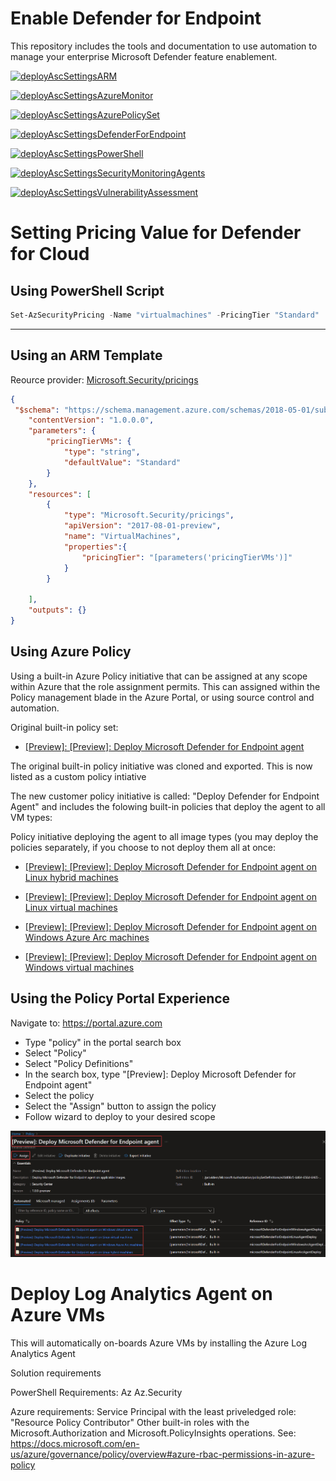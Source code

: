 # Enable Defender for Endpoint

This repository includes the tools and documentation to use automation to manage your enterprise Microsoft Defender feature enablement.

[![deployAscSettingsARM](https://github.com/nanigan/asc-standard-demo/actions/workflows/deployAscSettingsARM.yaml/badge.svg)](https://github.com/nanigan/asc-standard-demo/actions/workflows/deployAscSettingsARM.yaml)

[![deployAscSettingsAzureMonitor](https://github.com/nanigan/asc-standard-demo/actions/workflows/deployAscSettingsAzureMonitor.yml/badge.svg)](https://github.com/nanigan/asc-standard-demo/actions/workflows/deployAscSettingsAzureMonitor.yml)

[![deployAscSettingsAzurePolicySet](https://github.com/nanigan/asc-standard-demo/actions/workflows/deployAscSettingsAzurePolicySet.yml/badge.svg)](https://github.com/nanigan/asc-standard-demo/actions/workflows/deployAscSettingsAzurePolicySet.yml)

[![deployAscSettingsDefenderForEndpoint](https://github.com/nanigan/asc-standard-demo/actions/workflows/deployAscSettingsDefenderForEndpoint.yml/badge.svg)](https://github.com/nanigan/asc-standard-demo/actions/workflows/deployAscSettingsDefenderForEndpoint.yml)

[![deployAscSettingsPowerShell](https://github.com/nanigan/asc-standard-demo/actions/workflows/deployAscSettingsPowerShell.yml/badge.svg)](https://github.com/nanigan/asc-standard-demo/actions/workflows/deployAscSettingsPowerShell.yml)

[![deployAscSettingsSecurityMonitoringAgents](https://github.com/nanigan/asc-standard-demo/actions/workflows/deployAscSettingsSecurityMonitoringAgents.yml/badge.svg)](https://github.com/nanigan/asc-standard-demo/actions/workflows/deployAscSettingsSecurityMonitoringAgents.yml)

[![deployAscSettingsVulnerabilityAssessment](https://github.com/nanigan/asc-standard-demo/actions/workflows/deployAscSettingsVulnerabilityAssessment.yml/badge.svg)](https://github.com/nanigan/asc-standard-demo/actions/workflows/deployAscSettingsVulnerabilityAssessment.yml)



# Setting Pricing Value for Defender for Cloud

## Using PowerShell Script

```powershell
Set-AzSecurityPricing -Name "virtualmachines" -PricingTier "Standard"
```
---

## Using an ARM Template 
Reource provider: [Microsoft.Security/pricings](https://docs.microsoft.com/en-us/azure/templates/microsoft.security/pricings?tabs=json)

```json
{
 "$schema": "https://schema.management.azure.com/schemas/2018-05-01/subscriptionDeploymentTemplate.json#",
    "contentVersion": "1.0.0.0",
    "parameters": {
        "pricingTierVMs": {
            "type": "string",
            "defaultValue": "Standard"
        }
    },
    "resources": [
        {
            "type": "Microsoft.Security/pricings",
            "apiVersion": "2017-08-01-preview",
            "name": "VirtualMachines",
            "properties":{
                "pricingTier": "[parameters('pricingTierVMs')]"
            }
        }      
        
    ],
    "outputs": {}
}
```

## Using Azure Policy
Using a built-in Azure Policy initiative that can be assigned at any scope within Azure that the role assignment permits. This can assigned within the Policy management blade in the Azure Portal, or using source control and automation.

Original built-in policy set:

- [[Preview]: [Preview]: Deploy Microsoft Defender for Endpoint agent](https://github.com/Azure/azure-policy/blob/master/built-in-policies/policySetDefinitions/Security%20Center/ASC_MicrosoftDefenderForEndpointAgent.json)

The original built-in policy initiative was cloned and exported. This is now listed as a custom policy intiative

The new customer policy initiative is called: "Deploy Defender for Endpoint Agent" and includes the folowing built-in policies that deploy the agent to all VM types:

Policy initiative deploying the agent to all image types (you may deploy the policies separately, if you choose to not deploy them all at once:

- [[Preview]: [Preview]: Deploy Microsoft Defender for Endpoint agent on Linux hybrid machines](https://portal.azure.com/#blade/Microsoft_Azure_Policy/PolicyDetailBlade/definitionId/%2Fproviders%2FMicrosoft.Authorization%2FpolicyDefinitions%2F4eb909e7-6d64-656d-6465-2eeb297a1625)

- [[Preview]: [Preview]: Deploy Microsoft Defender for Endpoint agent on Linux virtual machines](https://portal.azure.com/#blade/Microsoft_Azure_Policy/PolicyDetailBlade/definitionId/%2Fproviders%2FMicrosoft.Authorization%2FpolicyDefinitions%2Fd30025d0-6d64-656d-6465-67688881b632)

- [[Preview]: [Preview]: Deploy Microsoft Defender for Endpoint agent on Windows Azure Arc machines](https://portal.azure.com/#blade/Microsoft_Azure_Policy/PolicyDetailBlade/definitionId/%2Fproviders%2FMicrosoft.Authorization%2FpolicyDefinitions%2F37c043a6-6d64-656d-6465-b362dfeb354a)

- [[Preview]: [Preview]: Deploy Microsoft Defender for Endpoint agent on Windows virtual machines](https://portal.azure.com/#blade/Microsoft_Azure_Policy/PolicyDetailBlade/definitionId/%2Fproviders%2FMicrosoft.Authorization%2FpolicyDefinitions%2F1ec9c2c2-6d64-656d-6465-3ec3309b8579)



## Using the Policy Portal Experience
Navigate to: https://portal.azure.com

- Type "policy" in the portal search box
- Select "Policy"
- Select "Policy Definitions"
- In the search box, type "[Preview]: Deploy Microsoft Defender for Endpoint agent"
- Select the policy
- Select the "Assign" button to assign the policy
- Follow wizard to deploy to your desired scope

![Policy Assignment Screen Shot](images\policy-initiative-assignment.jpg)

# Deploy Log Analytics Agent on Azure VMs
This will automatically on-boards Azure VMs by installing the Azure Log Analytics Agent



Solution requirements

PowerShell Requirements:
Az
Az.Security

Azure requirements:
Service Principal with the least priveledged role: "Resource Policy Contributor" Other built-in roles with the Microsoft.Authorization and Microsoft.PolicyInsights operations. See: https://docs.microsoft.com/en-us/azure/governance/policy/overview#azure-rbac-permissions-in-azure-policy

